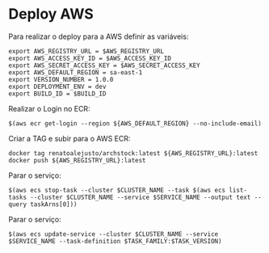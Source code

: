 # Deploy AWS

Para realizar o deploy para a AWS definir as variáveis:

```
export AWS_REGISTRY_URL = $AWS_REGISTRY_URL
export AWS_ACCESS_KEY_ID = $AWS_ACCESS_KEY_ID
export AWS_SECRET_ACCESS_KEY = $AWS_SECRET_ACCESS_KEY
export AWS_DEFAULT_REGION = sa-east-1
export VERSION_NUMBER = 1.0.0
export DEPLOYMENT_ENV = dev
export BUILD_ID = $BUILD_ID
```

Realizar o Login no ECR:
```
$(aws ecr get-login --region ${AWS_DEFAULT_REGION} --no-include-email)
```

Criar a TAG e subir para o AWS ECR:
```
docker tag renatoalejusto/archstock:latest ${AWS_REGISTRY_URL}:latest
docker push ${AWS_REGISTRY_URL}:latest
```

Parar o serviço:
```
$(aws ecs stop-task --cluster $CLUSTER_NAME --task $(aws ecs list-tasks --cluster $CLUSTER_NAME --service $SERVICE_NAME --output text --query taskArns[0]))
```

Parar o serviço:
```
$(aws ecs update-service --cluster $CLUSTER_NAME --service $SERVICE_NAME --task-definition $TASK_FAMILY:$TASK_VERSION)
```
